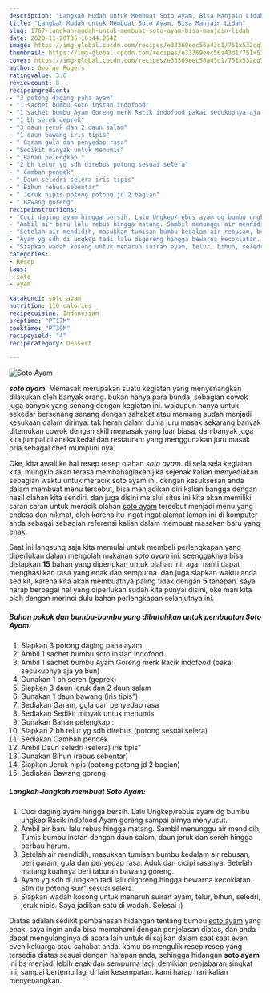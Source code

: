```yaml
---
description: "Langkah Mudah untuk Membuat Soto Ayam, Bisa Manjain Lidah"
title: "Langkah Mudah untuk Membuat Soto Ayam, Bisa Manjain Lidah"
slug: 1767-langkah-mudah-untuk-membuat-soto-ayam-bisa-manjain-lidah
date: 2020-11-20T05:16:44.264Z
image: https://img-global.cpcdn.com/recipes/e33369eec56a43d1/751x532cq70/soto-ayam-foto-resep-utama.jpg
thumbnail: https://img-global.cpcdn.com/recipes/e33369eec56a43d1/751x532cq70/soto-ayam-foto-resep-utama.jpg
cover: https://img-global.cpcdn.com/recipes/e33369eec56a43d1/751x532cq70/soto-ayam-foto-resep-utama.jpg
author: George Rogers
ratingvalue: 3.6
reviewcount: 8
recipeingredient:
- "3 potong daging paha ayam"
- "1 sachet bumbu soto instan indofood"
- "1 sachet bumbu Ayam Goreng merk Racik indofood pakai secukupnya aja ya bun"
- "1 bh sereh geprek"
- "3 daun jeruk dan 2 daun salam"
- "1 daun bawang iris tipis"
- " Garam gula dan penyedap rasa"
- "Sedikit minyak untuk menumis"
- " Bahan pelengkap "
- "2 bh telur yg sdh direbus potong sesuai selera"
- " Cambah pendek"
- " Daun seledri selera iris tipis"
- " Bihun rebus sebentar"
- " Jeruk nipis potong potong jd 2 bagian"
- " Bawang goreng"
recipeinstructions:
- "Cuci daging ayam hingga bersih. Lalu Ungkep/rebus ayam dg bumbu ungkep Racik indofood Ayam goreng sampai airnya menyusut."
- "Ambil air baru lalu rebus hingga matang. Sambil menunggu air mendidih, Tumis bumbu instan dengan daun salam, daun jeruk dan sereh hingga berbau harum."
- "Setelah air mendidih, masukkan tumisan bumbu kedalam air rebusan, beri garam, gula dan penyedap rasa. Aduk dan cicipi rasanya. Setelah matang kuahnya beri taburan bawang goreng."
- "Ayam yg sdh di ungkep tadi lalu digoreng hingga bewarna kecoklatan. Stlh itu potong suir” sesuai selera."
- "Siapkan wadah kosong untuk menaruh suiran ayam, telur, bihun, seledri, jeruk nipis. Saya jadikan satu di wadah. Selesai :)"
categories:
- Resep
tags:
- soto
- ayam

katakunci: soto ayam 
nutrition: 110 calories
recipecuisine: Indonesian
preptime: "PT17M"
cooktime: "PT39M"
recipeyield: "4"
recipecategory: Dessert

---
```



![Soto Ayam](https://img-global.cpcdn.com/recipes/e33369eec56a43d1/751x532cq70/soto-ayam-foto-resep-utama.jpg)

<b><i>soto ayam</i></b>, Memasak merupakan suatu kegiatan yang menyenangkan dilakukan oleh banyak orang. bukan hanya para bunda, sebagian cowok juga banyak yang senang dengan kegiatan ini. walaupun hanya untuk sekedar bersenang senang dengan sahabat atau memang sudah menjadi kesukaan dalam dirinya. tak heran dalam dunia juru masak sekarang banyak ditemukan cowok dengan skill memasak yang luar biasa, dan banyak juga kita jumpai di aneka kedai dan restaurant yang menggunakan juru masak pria sebagai chef mumpuni nya.

Oke, kita awali ke hal resep resep olahan <i>soto ayam</i>. di sela sela kegiatan kita, mungkin akan terasa membahagiakan jika sejenak kalian menyediakan sebagian waktu untuk meracik soto ayam ini. dengan kesuksesan anda dalam membuat menu tersebut, bisa menjadikan diri kalian bangga dengan hasil olahan kita sendiri. dan juga disini melalui situs ini kita akan memiliki saran saran untuk meracik olahan <u>soto ayam</u> tersebut menjadi menu yang endess dan nikmat, oleh karena itu ingat ingat alamat laman ini di komputer anda sebagai sebagian referensi kalian dalam membuat masakan baru yang enak.




Saat ini langsung saja kita memulai untuk membeli perlengkapan yang diperlukan dalam mengolah makanan <u><i>soto ayam</i></u> ini. seenggaknya bisa disiapkan <b>15</b> bahan yang diperlukan untuk olahan ini. agar nanti dapat menghasilkan rasa yang enak dan sempurna. dan juga siapkan waktu anda sedikit, karena kita akan membuatnya paling tidak dengan <b>5</b> tahapan. saya harap berbagai hal yang diperlukan sudah kita punyai disini, oke mari kita olah dengan merinci dulu bahan perlengkapan selanjutnya ini.

<!--inarticleads1-->

##### Bahan pokok dan bumbu-bumbu yang dibutuhkan untuk pembuatan Soto Ayam:

1. Siapkan 3 potong daging paha ayam
1. Ambil 1 sachet bumbu soto instan indofood
1. Ambil 1 sachet bumbu Ayam Goreng merk Racik indofood (pakai secukupnya aja ya bun)
1. Gunakan 1 bh sereh (geprek)
1. Siapkan 3 daun jeruk dan 2 daun salam
1. Gunakan 1 daun bawang (iris tipis”)
1. Sediakan  Garam, gula dan penyedap rasa
1. Sediakan Sedikit minyak untuk menumis
1. Gunakan  Bahan pelengkap :
1. Siapkan 2 bh telur yg sdh direbus (potong sesuai selera)
1. Sediakan  Cambah pendek
1. Ambil  Daun seledri (selera) iris tipis”
1. Gunakan  Bihun (rebus sebentar)
1. Siapkan  Jeruk nipis (potong potong jd 2 bagian)
1. Sediakan  Bawang goreng




<!--inarticleads2-->

##### Langkah-langkah membuat Soto Ayam:

1. Cuci daging ayam hingga bersih. Lalu Ungkep/rebus ayam dg bumbu ungkep Racik indofood Ayam goreng sampai airnya menyusut.
1. Ambil air baru lalu rebus hingga matang. Sambil menunggu air mendidih, Tumis bumbu instan dengan daun salam, daun jeruk dan sereh hingga berbau harum.
1. Setelah air mendidih, masukkan tumisan bumbu kedalam air rebusan, beri garam, gula dan penyedap rasa. Aduk dan cicipi rasanya. Setelah matang kuahnya beri taburan bawang goreng.
1. Ayam yg sdh di ungkep tadi lalu digoreng hingga bewarna kecoklatan. Stlh itu potong suir” sesuai selera.
1. Siapkan wadah kosong untuk menaruh suiran ayam, telur, bihun, seledri, jeruk nipis. Saya jadikan satu di wadah. Selesai :)




Diatas adalah sedikit pembahasan hidangan tentang bumbu <u>soto ayam</u> yang enak. saya ingin anda bisa memahami dengan penjelasan diatas, dan anda dapat mengulanginya di acara lain untuk di sajikan dalam saat saat even even keluarga atau sahabat anda. kamu bs mengulik resep resep yang tersedia diatas sesuai dengan harapan anda, sehingga hidangan <b>soto ayam</b> ini bs menjadi lebih enak dan sempurna lagi. demikian penjabaran singkat ini, sampai bertemu lagi di lain kesempatan. kami harap hari kalian menyenangkan.
